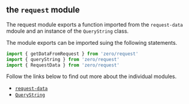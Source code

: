 ## the `request` module

The request module exports a function imported from the `request-data` mdoule and an instance of the `QueryString` class.

The module exports can be imported suing the following statements.

```typescript
import { getDataFromRequest } from 'zero/request'
import { queryString } from 'zero/request'
import { RequestData } from 'zero/request'
```

Follow the links below to find out more about the individual modules.

* [`request-data`](./request-data.md)
* [`QueryString`](./query-string.md)